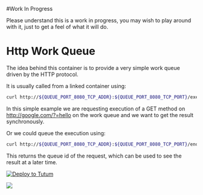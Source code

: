 #Work In Progress

Please understand this is a work in progress, you may wish to play around with it, just to get a feel of what it will do.

# Http Work Queue

The idea behind this container is to provide a very simple work queue driven by the HTTP protocol.

It is usually called from a linked container using:

```bash
curl http://${QUEUE_PORT_8080_TCP_ADDR}:${QUEUE_PORT_8080_TCP_PORT}/execute/google.com/?q=hello
```

In this simple example we are requesting execution of a GET method on http://google.com/?=hello on the work queue and we want to get the result synchronously.

Or we could queue the execution using:

```bash
curl http://${QUEUE_PORT_8080_TCP_ADDR}:${QUEUE_PORT_8080_TCP_PORT}/enqueue/google.com/?q=hello
```

This returns the queue id of the request, which can be used to see the result at a later time.


[![Deploy to Tutum](https://s.tutum.co/deploy-to-tutum.svg)](https://dashboard.tutum.co/stack/deploy/)
        
        
[![](https://badge.imagelayers.io/vizzbuzz/http-workqueue.svg)](https://imagelayers.io/?images=vizzbuzz/http-workqueue:latest 'Get your own badge on imagelayers.io')        